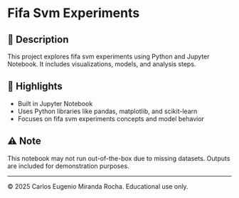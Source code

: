 # Fifa Svm Experiments

## 📘 Description
This project explores fifa svm experiments using Python and Jupyter Notebook. It includes visualizations, models, and analysis steps.

## 🧠 Highlights
- Built in Jupyter Notebook
- Uses Python libraries like pandas, matplotlib, and scikit-learn
- Focuses on fifa svm experiments concepts and model behavior

## ⚠️ Note
This notebook may not run out-of-the-box due to missing datasets. Outputs are included for demonstration purposes.

---
© 2025 Carlos Eugenio Miranda Rocha. Educational use only.
